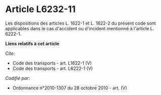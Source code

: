 # Article L6232-11

Les dispositions des articles L. 1622-1 et L. 1622-2 du présent code sont applicables dans le cas d'accident ou d'incident
mentionné à l'article L. 6222-1.

**Liens relatifs à cet article**

_Cite_:

  - Code des transports - art. L1622-1 (V)
  - Code des transports - art. L6222-1 (V)

_Codifié par_:

  - Ordonnance n°2010-1307 du 28 octobre 2010 - art. (V)
